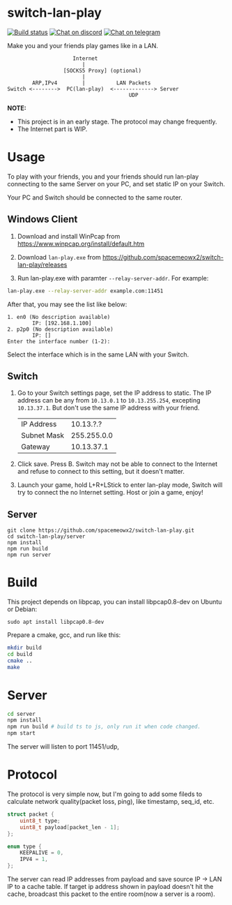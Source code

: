 # switch-lan-play
[![Build status](https://drone.imspace.cn:444/api/badges/spacemeowx2/switch-lan-play/status.svg)](https://drone.imspace.cn:444/spacemeowx2/switch-lan-play)
[![Chat on discord](https://img.shields.io/badge/chat-on%20discord-7289da.svg)](https://discord.gg/zEMCu5n)
[![Chat on telegram](https://img.shields.io/badge/chat-on%20telegram-blue.svg)](https://t.me/joinchat/CBl2pxJCT-NtEME6ip6v5g)

Make you and your friends play games like in a LAN.

```
                     Internet
                        |
                  [SOCKS5 Proxy] (optional)
                        |
        ARP,IPv4        |          LAN Packets
Switch <-------->  PC(lan-play)  <-------------> Server
                                       UDP
```

**NOTE:**
* This project is in an early stage. The protocol may change frequently.
* The Internet part is WIP.

# Usage

To play with your friends, you and your friends should run lan-play connecting to the same Server on your PC, and set static IP on your Switch.

Your PC and Switch should be connected to the same router.

## Windows Client

1. Download and install WinPcap from https://www.winpcap.org/install/default.htm

2. Download `lan-play.exe` from https://github.com/spacemeowx2/switch-lan-play/releases

3. Run lan-play.exe with paramter `--relay-server-addr`. For example:

```sh
lan-play.exe --relay-server-addr example.com:11451
```

After that, you may see the list like below:

```
1. en0 (No description available)
        IP: [192.168.1.100]
2. p2p0 (No description available)
        IP: []
Enter the interface number (1-2):
```

Select the interface which is in the same LAN with your Switch.

## Switch

1. Go to your Switch settings page, set the IP address to static. The IP address can be any from `10.13.0.1` to `10.13.255.254`, excepting `10.13.37.1`. But don't use the same IP address with your friend.

    <table>
        <tbody>
            <tr>
                <td>IP Address</td>
                <td>10.13.?.?</td>
            </tr>
            <tr>
                <td>Subnet Mask</td>
                <td>255.255.0.0</td>
            </tr>
            <tr>
                <td>Gateway</td>
                <td>10.13.37.1</td>
            </tr>
        </tbody>
    </table>

2. Click save. Press B. Switch may not be able to connect to the Internet and refuse to connect to this setting, but it doesn't matter.

3. Launch your game, hold L+R+LStick to enter lan-play mode, Switch will try to connect the no Internet setting. Host or join a game, enjoy!

## Server

```
git clone https://github.com/spacemeowx2/switch-lan-play.git
cd switch-lan-play/server
npm install
npm run build
npm run server
```

# Build

This project depends on libpcap, you can install libpcap0.8-dev on Ubuntu or Debian:

`sudo apt install libpcap0.8-dev`

Prepare a cmake, gcc, and run like this:

```sh
mkdir build
cd build
cmake ..
make
```

# Server

```sh
cd server
npm install
npm run build # build ts to js, only run it when code changed.
npm start
```

The server will listen to port 11451/udp,

# Protocol

The protocol is very simple now, but I'm going to add some fileds to calculate network quality(packet loss, ping), like timestamp, seq_id, etc.

```c
struct packet {
    uint8_t type;
    uint8_t payload[packet_len - 1];
};
```

```c
enum type {
    KEEPALIVE = 0,
    IPV4 = 1,
};
```

The server can read IP addresses from payload and save source IP -> LAN IP to a cache table. If target ip address shown in payload doesn't hit the cache, broadcast this packet to the entire room(now a server is a room).
